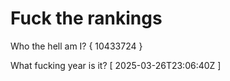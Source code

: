 # Fuck the rankings

Who the hell am I?
{ 10433724 }

What fucking year is it?
[ 2025-03-26T23:06:40Z ]

